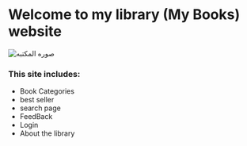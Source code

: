 # Welcome to my library (My Books) website
![صوره المكتبه](https://i.imgur.com/eQinL5s.jpg)
### **This site includes:**

* Book Categories
* best seller
* search page
* FeedBack
* Login
* About the library 
